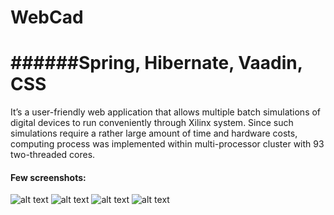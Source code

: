 WebCad
======

######Spring, Hibernate, Vaadin, CSS
======
It’s a user-friendly web application that allows multiple batch simulations of digital devices to run conveniently through Xilinx system. Since such simulations require a rather large amount of time and hardware costs, computing process was implemented within multi-processor cluster with 93 two-threaded cores.


#### Few screenshots:

![alt text](https://dl.dropboxusercontent.com/u/35175911/work/webcad_scr_0.PNG "Logo Title Text 1")
![alt text](https://dl.dropboxusercontent.com/u/35175911/work/webcad_scr_1.PNG "Logo Title Text 1")
![alt text](https://dl.dropboxusercontent.com/u/35175911/work/webcad_scr_2.PNG "Logo Title Text 1")
![alt text](https://dl.dropboxusercontent.com/u/35175911/work/webcad_scr_3.PNG "Logo Title Text 1")
